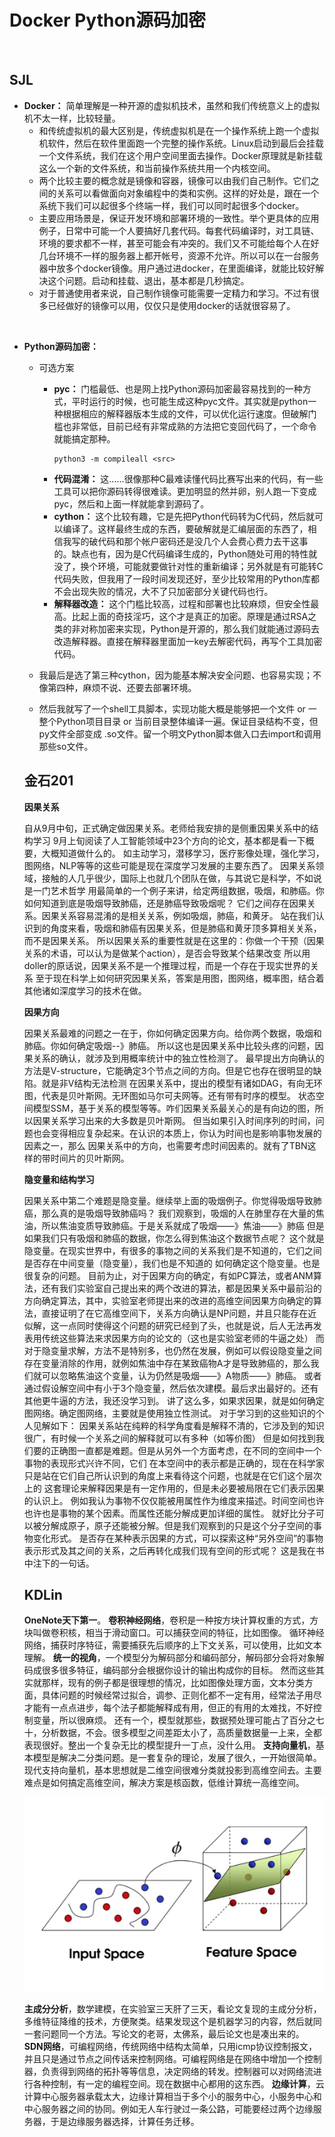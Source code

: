 # Docker Python源码加密

&nbsp;

## SJL

- **Docker：** 简单理解是一种开源的虚拟机技术，虽然和我们传统意义上的虚拟机不太一样，比较轻量。
  - 和传统虚拟机的最大区别是，传统虚拟机是在一个操作系统上跑一个虚拟机软件，然后在软件里面跑一个完整的操作系统。Linux启动到最后会挂载一个文件系统，我们在这个用户空间里面去操作。Docker原理就是新挂载这么一个新的文件系统，和当前操作系统共用一个内核空间。
  - 两个比较主要的概念就是镜像和容器，镜像可以由我们自己制作。它们之间的关系可以看做面向对象编程中的类和实例。这样的好处是，跟在一个系统下我们可以起很多个终端一样，我们可以同时起很多个docker。
  - 主要应用场景是，保证开发环境和部署环境的一致性。举个更具体的应用例子，日常中可能一个人要搞好几套代码。每套代码编译时，对工具链、环境的要求都不一样，甚至可能会有冲突的。我们又不可能给每个人在好几台环境不一样的服务器上都开帐号，资源不允许。所以可以在一台服务器中放多个docker镜像。用户通过进docker，在里面编译，就能比较好解决这个问题。启动和挂载、退出，基本都是几秒搞定。
  - 对于普通使用者来说，自己制作镜像可能需要一定精力和学习。不过有很多已经做好的镜像可以用，仅仅只是使用docker的话就很容易了。

&nbsp;

- **Python源码加密：**
  
  - 可选方案
    - **pyc：** 门槛最低、也是网上找Python源码加密最容易找到的一种方式，平时运行的时候，也可能生成这种pyc文件。其实就是python一种根据相应的解释器版本生成的文件，可以优化运行速度。但破解门槛也非常低，目前已经有非常成熟的方法把它变回代码了，一个命令就能搞定那种。
      ```shell
      python3 -m compileall <src>
      ```
    - **代码混淆：** 这……很像那种C最难读懂代码比赛写出来的代码，有一些工具可以把你源码转得很难读。更加明显的然并卵，别人跑一下变成pyc，然后和上面一样就能拿到源码了。
    - **cython：** 这个比较有趣，它是先把Python代码转为C代码，然后就可以编译了。这样最终生成的东西，要破解就是汇编层面的东西了，相信我写的破代码和那个帐户密码还是没几个人会费心费力去干这事的。缺点也有，因为是C代码编译生成的，Python随处可用的特性就没了，换个环境，可能就要做针对性的重新编译；另外就是有可能转C代码失败，但我用了一段时间发现还好，至少比较常用的Python库都不会出现失败的情况，大不了只加密部分关键代码也行。
    - **解释器改造：** 这个门槛比较高，过程和部署也比较麻烦，但安全性最高。比起上面的奇技淫巧，这个才是真正的加密。原理是通过RSA之类的非对称加密来实现，Python是开源的，那么我们就能通过源码去改造解释器。直接在解释器里面加一key去解密代码，再写个工具加密代码。
    
  - 我最后是选了第三种cython，因为能基本解决安全问题、也容易实现；不像第四种，麻烦不说、还要去部署环境。
  
  - 然后我就写了一个shell工具脚本，实现功能大概是能够把一个文件 or 一整个Python项目目录 or 当前目录整体编译一遍。保证目录结构不变，但py文件全部变成 .so文件。留一个明文Python脚本做入口去import和调用那些so文件。
  
  ## 金石201
  
  **因果关系**
  
  自从9月中旬，正式确定做因果关系。老师给我安排的是侧重因果关系中的结构学习
  9月上旬阅读了人工智能领域中23个方向的论文，基本都是看一下概要，大概知道做什么的。
  如主动学习，潜移学习，医疗影像处理，强化学习，图网络，NLP等等的这些可能是现在深度学习发展的主要东西了。
  因果关系领域，接触的人几乎很少，国际上也就几个团队在做，与其说它是科学，不如说是一门艺术哲学
  用最简单的一个例子来讲，给定两组数据，吸烟，和肺癌。你如何知道到底是吸烟导致肺癌，还是肺癌导致吸烟呢？
  它们之间存在因果关系。因果关系容易混淆的是相关关系，例如吸烟，肺癌，和黄牙。
  站在我们认识到的角度来看，吸烟和肺癌有因果关系，但是肺癌和黄牙顶多算相关关系，而不是因果关系。
  所以因果关系的重要性就是在这里的：你做一个干预（因果关系的术语，可以认为是做某个action），是否会导致某个结果改变
  所以用doller的原话说，因果关系不是一个推理过程，而是一个存在于现实世界的关系
  至于现在科学上如何研究因果关系，答案是用图，图网络，概率图，结合着其他诸如深度学习的技术在做。
  
  **因果方向**
  
  因果关系最难的问题之一在于，你如何确定因果方向。给你两个数据，吸烟和肺癌。你如何确定吸烟--》肺癌。
  所以这也是因果关系中比较头疼的问题，因果关系的确认，就涉及到用概率统计中的独立性检测了。
  最早提出方向确认的方法是V-structure，它能确定3个节点之间的方向。但是它也存在很明显的缺陷。就是非V结构无法检测
  在因果关系中，提出的模型有诸如DAG，有向无环图，代表是贝叶斯网。无环图如马尔可夫网等。还有带有时序的模型。
  状态空间模型SSM，基于关系的模型等等。咋们因果关系最关心的是有向边的图，所以因果关系学习出来的大多数是贝叶斯网。
  但当如果引入时间序列的时间，问题也会变得相应复杂起来。在认识的本质上，你认为时间也是影响事物发展的因素之一，那么
  因果关系中的方向，也需要考虑时间因素的。就有了TBN这样的带时间片的贝叶斯网。
  
  **隐变量和结构学习**
  
  因果关系中第二个难题是隐变量。继续举上面的吸烟例子。你觉得吸烟导致肺癌，那么真的是吸烟导致肺癌吗？
  我们观察到，吸烟的人在肺里存在大量的焦油，所以焦油变质导致肺癌。于是关系就成了吸烟——》焦油——》肺癌
  但是如果我们只有吸烟和肺癌的数据，你怎么得到焦油这个数据节点呢？
  这个就是隐变量。在现实世界中，有很多的事物之间的关系我们是不知道的，它们之间是否存在中间变量（隐变量），我们也是不知道的
  如何确定这个隐变量。也是很复杂的问题。
  目前为止，对于因果方向的确定，有如PC算法，或者ANM算法，还有我们实验室自己提出来的两个改进的算法，都是因果关系中最前沿的方向确定算法，其中，实验室老师提出来的改进的高维空间因果方向确定的算法，直接证明了在它高维空间下，关系方向确认是NP问题，并且只能存在近似解，这一点同时使得这个问题的研究已经到了头，也就是说，后人无法再发表用传统这些算法来求因果方向的论文的（这也是实验室老师的牛逼之处）
  而对于隐变量求解，方法不是特别多，也仍然在发展，例如可以假设隐变量之间存在变量消除的作用，就例如焦油中存在某致癌物A才是导致肺癌的，那么我们就可以忽略焦油这个变量，认为仍然是吸烟——》A物质——》肺癌。
  或者通过假设解空间中有小于3个隐变量，然后依次建模。最后求出最好的。还有其他更牛逼的方法，我还没学习到。
  讲了这么多，如果求因果，就是如何确定图网络。确定图网络，主要就是使用独立性测试。
  对于学习到的这些知识的个人见解如下：
  因果关系站在纯粹的科学角度看是解释不清的，它涉及到的知识很广，有时候一个关系之间的解释就可以有多种（如等价图）
  但是如何找到我们要的正确图一直都是难题。但是从另外一个方面考虑，在不同的空间中一个事物的表现形式兴许不同，它们
  在本空间中的表示都是正确的，现在在科学家只是站在它们自己所认识到的角度上来看待这个问题，也就是在它们这个层次上的
  这套理论来解释因果是有一定作用的，但是未必要被局限在它们表示因果的认识上。
  例如我认为事物不仅仅能被用属性作为维度来描述。时间空间也许也许也是事物的某个因素。而属性还能分解成更加详细的属性。
  就好比分子可以被分解成原子，原子还能被分解。但是我们观察到的只是这个分子空间的事物变化形式。
  是否存在某种表示因果的方式，可以探索这种“另外空间”的事物表示形式及其之间的关系，之后再转化成我们现有空间的形式呢？
  这是我在书中注下的一句话。
  
  ## KDLin
  
  **OneNote天下第一**。
  **卷积神经网络**，卷积是一种按方块计算权重的方式，方块叫做卷积核，相当于滑动窗口。可以捕获空间的特征，比如图像。
  循环神经网络，捕获时序特征，需要捕获先后顺序的上下文关系，可以使用，比如文本理解。
  **统一的视角**，一个模型分为解码部分和编码部分，解码部分会将对象解码成很多很多特征，编码部分会根据你设计的输出构成你的目标。
  然而这些其实就那样，现有的例子都是很理想的情况，比如图像处理方面，文本分类方面，具体问题的时候经常过拟合，调参、正则化都不一定有用，经常法子用尽才能有一点点进步，每个法子都能解释成有用，但正的有用的太难找，不好控制变量，所以很麻烦。
  还有一个，模型就那些，数据预处理可能占了百分之七十，分析数据，不会。很多模型之间差距太小了，高质量数据量一上来，全都表现很好。整出一个复杂无比的模型提升一丁点，没什么用。
  **支持向量机**，基本模型是解决二分类问题。是一套复杂的理论，发展了很久，一开始很简单。现代支持向量机，基本思想就是二维空间很难分类就投影到高维空间去。主要难点是如何搞定高维空间，解决方案是核函数，低维计算统一高维空间。
  
  ![1570189990225](images/1570189990225.png)
  
  **主成分分析**，数学建模，在实验室三天肝了三天，看论文复现的主成分分析，多维特征降维的技术，方便聚类。结果发现这个是机器学习的内容，然后就同一套问题同一个方法。写论文的老哥，太佛系，最后论文也是凑出来的。
  **SDN网络**，可编程网络，传统网络中结构太简单，只用icmp协议控制报文，并且只是通过节点之间传话来控制网络。可编程网络是在网络中增加一个控制器，负责得到网络的拓扑等等信息，决定网络的转发。控制器可以对网络流进行各种控制，有一定的编程空间。现在数据中心都用的这东西。
  **边缘计算**，云计算中心服务器承载太大，边缘计算相当于多个小的服务中心，小服务中心和中心服务器之间的协同。例如无人车行驶过一条公路，可能要经过两个边缘服务器，于是边缘服务器选择，计算任务迁移。
